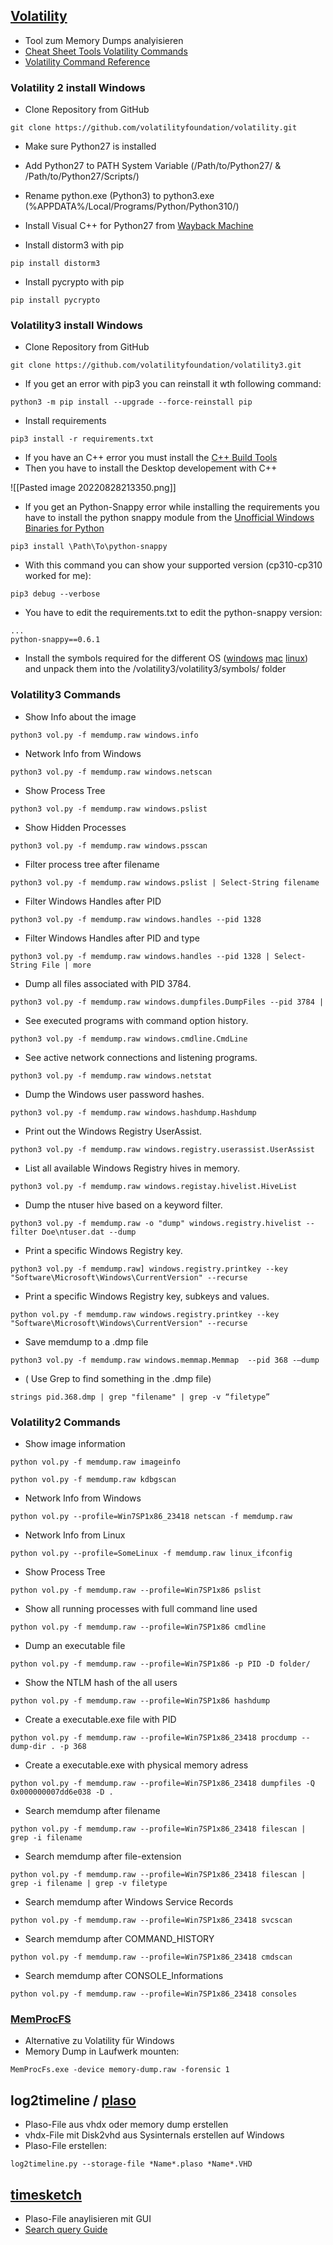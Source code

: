 ## [Volatility](https://www.volatilityfoundation.org/releases)
- Tool zum Memory Dumps analyisieren
- [Cheat Sheet Tools Volatility Commands](https://book.hacktricks.xyz/generic-methodologies-and-resources/basic-forensic-methodology/memory-dump-analysis/volatility-examples)
- [Volatility Command Reference](https://github.com/volatilityfoundation/volatility/wiki/Command-Reference)

### Volatility 2 install Windows
- Clone Repository from GitHub
```
git clone https://github.com/volatilityfoundation/volatility.git
```

- Make sure Python27 is installed
- Add Python27 to PATH System Variable (/Path/to/Python27/ & /Path/to/Python27/Scripts/)
- Rename python.exe (Python3) to python3.exe (%APPDATA%/Local/Programs/Python/Python310/)
- Install Visual C++ for Python27 from [Wayback Machine](https://web.archive.org/web/20190720195601/http://www.microsoft.com/en-us/download/confirmation.aspx?id=44266)

- Install distorm3 with pip
```
pip install distorm3
```
- Install pycrypto with pip
```
pip install pycrypto
```

### Volatility3 install Windows
- Clone Repository from GitHub
```
git clone https://github.com/volatilityfoundation/volatility3.git
```

- If you get an error with pip3 you can reinstall it wth following command:
```
python3 -m pip install --upgrade --force-reinstall pip
```

- Install requirements
```
pip3 install -r requirements.txt
```

- If you have an C++ error you must install the [C++ Build Tools](https://visualstudio.microsoft.com/visual-cpp-build-tools/)
- Then you have to install the Desktop developement with C++

![[Pasted image 20220828213350.png]]

- If you get an Python-Snappy error while installing the requirements you have to install the python snappy module from the [Unofficial Windows Binaries for Python](https://www.lfd.uci.edu/~gohlke/pythonlibs/#python-snappy)
```
pip3 install \Path\To\python-snappy
```

- With this command you can show your supported version (cp310-cp310 worked for me):
```
pip3 debug --verbose
```

- You have to edit the requirements.txt to edit the python-snappy version:
```
...
python-snappy==0.6.1
```

- Install the symbols required for the different OS ([windows](https://downloads.volatilityfoundation.org/volatility3/symbols/windows.zip) [mac](https://downloads.volatilityfoundation.org/volatility3/symbols/mac.zip) [linux](https://downloads.volatilityfoundation.org/volatility3/symbols/linux.zip)) and unpack them into the /volatility3/volatility3/symbols/ folder

### Volatility3 Commands
- Show Info about the image
```
python3 vol.py -f memdump.raw windows.info
```

- Network Info from Windows
```
python3 vol.py -f memdump.raw windows.netscan
```

- Show Process Tree
```
python3 vol.py -f memdump.raw windows.pslist
```

- Show Hidden Processes
```
python3 vol.py -f memdump.raw windows.psscan
```

- Filter process tree after filename
```
python3 vol.py -f memdump.raw windows.pslist | Select-String filename
```

- Filter Windows Handles after PID
```
python3 vol.py -f memdump.raw windows.handles --pid 1328
```

- Filter Windows Handles after PID and type
```
python3 vol.py -f memdump.raw windows.handles --pid 1328 | Select-String File | more
```

- Dump all files associated with PID 3784.
```
python3 vol.py -f memdump.raw windows.dumpfiles.DumpFiles --pid 3784 |
```

- See executed programs with command option history.
```
python3 vol.py -f memdump.raw windows.cmdline.CmdLine
```

- See active network connections and listening programs.
```
python3 vol.py -f memdump.raw windows.netstat
```

- Dump the Windows user password hashes.
```
python3 vol.py -f memdump.raw windows.hashdump.Hashdump
```

- Print out the Windows Registry UserAssist.
```
python3 vol.py -f memdump.raw windows.registry.userassist.UserAssist
```

- List all available Windows Registry hives in memory.
```
python3 vol.py -f memdump.raw windows.registay.hivelist.HiveList
```

- Dump the ntuser hive based on a keyword filter.
```
python3 vol.py -f memdump.raw -o "dump" windows.registry.hivelist --filter Doe\ntuser.dat --dump
```

- Print a specific Windows Registry key.
```
python3 vol.py -f memdump.raw] windows.registry.printkey --key "Software\Microsoft\Windows\CurrentVersion" --recurse
```

- Print a specific Windows Registry key, subkeys and values.
```
python vol.py -f memdump.raw windows.registry.printkey --key "Software\Microsoft\Windows\CurrentVersion" --recurse
```

- Save memdump to a .dmp file
```
python3 vol.py -f memdump.raw windows.memmap.Memmap  --pid 368 -–dump
```

- ( Use Grep to find something in the .dmp file)
```
strings pid.368.dmp | grep "filename" | grep -v “filetype”
```

### Volatility2 Commands
- Show image information
```
python vol.py -f memdump.raw imageinfo
```

```
python vol.py -f memdump.raw kdbgscan
```

- Network Info from Windows
```
python vol.py --profile=Win7SP1x86_23418 netscan -f memdump.raw 
```

- Network Info from Linux
```
python vol.py --profile=SomeLinux -f memdump.raw linux_ifconfig
```

- Show Process Tree
```
python vol.py -f memdump.raw --profile=Win7SP1x86 pslist
```

- Show all running processes with full command line used
```
python vol.py -f memdump.raw --profile=Win7SP1x86 cmdline
```

- Dump an executable file
```
python vol.py -f memdump.raw --profile=Win7SP1x86 -p PID -D folder/
```

- Show the NTLM hash of the all users
```
python vol.py -f memdump.raw --profile=Win7SP1x86 hashdump
```

- Create a executable.exe file with PID
```
python vol.py -f memdump.raw --profile=Win7SP1x86_23418 procdump --dump-dir . -p 368
```

- Create a executable.exe with physical memory adress
```
python vol.py -f memdump.raw --profile=Win7SP1x86_23418 dumpfiles -Q 0x000000007dd6e038 -D .
```

- Search memdump after filename
```
python vol.py -f memdump.raw --profile=Win7SP1x86_23418 filescan | grep -i filename
```

- Search memdump after file-extension
```
python vol.py -f memdump.raw --profile=Win7SP1x86_23418 filescan | grep -i filename | grep -v filetype
```

- Search memdump after Windows Service Records
```
python vol.py -f memdump.raw --profile=Win7SP1x86_23418 svcscan
```

- Search memdump after COMMAND_HISTORY
```
python vol.py -f memdump.raw --profile=Win7SP1x86_23418 cmdscan
```

- Search memdump after CONSOLE_Informations
```
python vol.py -f memdump.raw --profile=Win7SP1x86_23418 consoles
```

### [MemProcFS](https://github.com/ufrisk/MemProcFS)
- Alternative zu Volatility für Windows
- Memory Dump in Laufwerk mounten:
```
MemProcFs.exe -device memory-dump.raw -forensic 1 
```

## log2timeline / [plaso](https://plaso.readthedocs.io/en/latest/sources/user/Using-log2timeline.html)
- Plaso-File aus vhdx oder memory dump erstellen
- vhdx-File mit Disk2vhd aus Sysinternals erstellen auf Windows
- Plaso-File erstellen:
```
log2timeline.py --storage-file *Name*.plaso *Name*.VHD
```

## [timesketch](https://github.com/kovakina/timesketch/blob/master/docs/SearchQueryGuide.md)
- Plaso-File anaylisieren mit GUI
- [Search query Guide](https://timesketch.org/guides/user/search-query-guide/)